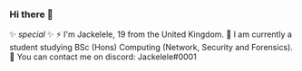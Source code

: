 ### Hi there 👋

✨ _special_ ✨
⚡ I'm Jackelele, 19 from the United Kingdom. 
📰 I am currently a student studying BSc (Hons) Computing (Network, Security and Forensics).
💬 You can contact me on discord: Jackelele#0001
